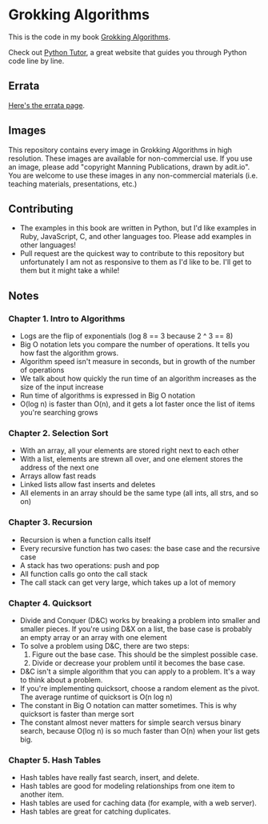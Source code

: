 # Grokking Algorithms

This is the code in my book [Grokking Algorithms](https://www.manning.com/bhargava).

Check out [Python Tutor](http://pythontutor.com/), a great website that guides you through Python code line by line.

## Errata

[Here's the errata page](http://adit.io/errata.html).

## Images

This repository contains every image in Grokking Algorithms in high resolution. These images are available for non-commercial use. If you use an image, please add "copyright Manning Publications, drawn by adit.io". You are welcome to use these images in any non-commercial materials (i.e. teaching materials, presentations, etc.)

## Contributing

- The examples in this book are written in Python, but I'd like examples in Ruby, JavaScript, C, and other languages too. Please add examples in other languages!
- Pull request are the quickest way to contribute to this repository but unfortunately I am not as responsive to them as I'd like to be. I'll get to them but it might take a while!

## Notes

### Chapter 1. Intro to Algorithms
- Logs are the flip of exponentials (log 8 == 3 because 2 ^ 3 == 8)
- Big O notation lets you compare the number of operations. It tells you how fast the algorithm grows.
- Algorithm speed isn't measure in seconds, but in growth of the number of operations
- We talk about how quickly the run time of an algorithm increases as the size of the input increase
- Run time of algorithms is expressed in Big O notation
- O(log n) is faster than O(n), and it gets a lot faster once the list of items you're searching grows


### Chapter 2. Selection Sort
- With an array, all your elements are stored right next to each other
- With a list, elements are strewn all over, and one element stores the address of the next one
- Arrays allow fast reads
- Linked lists allow fast inserts and deletes
- All elements in an array should be the same type (all ints, all strs, and so on)

### Chapter 3. Recursion
- Recursion is when a function calls itself
- Every recursive function has two cases: the base case and the recursive case
- A stack has two operations: push and pop
- All function calls go onto the call stack
- The call stack can get very large, which takes up a lot of memory

### Chapter 4. Quicksort
- Divide and Conquer (D&C) works by breaking a problem into smaller and smaller pieces. If you're using D&X on a list, the base case is probably an empty array or an array with one element
- To solve a problem using D&C, there are two steps:
  1. Figure out the base case. This should be the simplest possible case.
  2. Divide or decrease your problem until it becomes the base case.
- D&C isn't a simple algorithm that you can apply to a problem. It's a way to think about a problem.
- If you're implementing quicksort, choose a random element as the pivot. The average runtime of quicksort is O(n log n)
- The constant in Big O notation can matter sometimes. This is why quicksort is faster than merge sort
- The constant almost never matters for simple search versus binary search, because O(log n) is so much faster than O(n) when your list gets big.

### Chapter 5. Hash Tables
- Hash tables have really fast search, insert, and delete.
- Hash tables are good for modeling relationships from one item to another item.
- Hash tables are used for caching data (for example, with a web server).
- Hash tables are great for catching duplicates.


